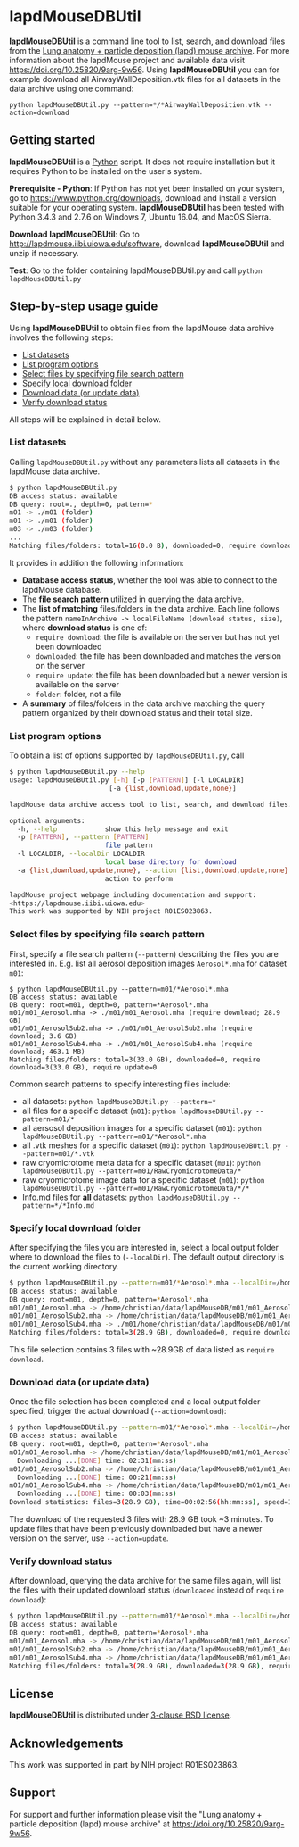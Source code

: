# lapdMouseDBUtil

**lapdMouseDBUtil** is a command line tool to list, search, and download files
from the
[Lung anatomy + particle deposition (lapd) mouse archive](https://doi.org/10.25820/9arg-9w56).
For more information about the lapdMouse project and available data visit
<https://doi.org/10.25820/9arg-9w56>. Using **lapdMouseDBUtil**
you can for example download all AirwayWallDeposition.vtk files for all datasets
in the data archive using one command:

`python lapdMouseDBUtil.py --pattern=*/*AirwayWallDeposition.vtk --action=download`

## Getting started

**lapdMouseDBUtil** is a [Python](https://www.python.org/download) script. It
does not require installation but it requires Python to be installed on the
user's system.

**Prerequisite - Python**: If Python has not yet been installed on your system, go
to <https://www.python.org/downloads>, download and install a version suitable
for your operating system. **lapdMouseDBUtil** has been tested with Python 3.4.3
and 2.7.6 on Windows 7, Ubuntu 16.04, and MacOS Sierra.

**Download lapdMouseDBUtil**: Go to <http://lapdmouse.iibi.uiowa.edu/software>,
download **lapdMouseDBUtil** and unzip if necessary.

**Test**: Go to the folder containing lapdMouseDBUtil.py and call
`python lapdMouseDBUtil.py`

## Step-by-step usage guide

Using **lapdMouseDBUtil** to obtain files from the lapdMouse data archive involves
the following steps:

  - [List datasets](#listdatasets)
  - [List program options](#listprogramoptions)
  - [Select files by specifying file search pattern](#selectfilesbyspecifyingfilesearchpattern)
  - [Specify local download folder](#specifylocaldownloadfolder)
  - [Download data (or update data)](#downloaddataorupdatedata)
  - [Verify download status](#verifydownloadstatus)

All steps will be explained in detail below.

### List datasets

Calling `lapdMouseDBUtil.py` without any parameters lists all datasets in the
lapdMouse data archive.

```sh
$ python lapdMouseDBUtil.py
DB access status: available
DB query: root=., depth=0, pattern=*
m01 -> ./m01 (folder)
m01 -> ./m01 (folder)
m03 -> ./m03 (folder)
...
Matching files/folders: total=16(0.0 B), downloaded=0, require download=16(0.0 B), require update=0
```

It provides in addition the following information:

  * **Database access status**, whether the tool was able to connect to the
    lapdMouse  database.
  * The **file search pattern** utilized in querying the data archive.
  * The **list of matching** files/folders in the data archive. Each line follows
    the pattern `nameInArchive -> localFileName (download status, size)`,
    where **download status** is one of:
      * `require download`: the file is available on the server but has not yet
        been downloaded
      * `downloaded`: the file has been downloaded and matches the version on the
        server
      * `require update`: the file has been downloaded but a newer version
        is available on the server
      * `folder`: folder, not a file
  * A **summary** of files/folders in the data archive matching the query pattern
    organized by their download status and their total size.

### List program options

To obtain a list of options supported by `lapdMouseDBUtil.py`, call

```sh
$ python lapdMouseDBUtil.py --help
usage: lapdMouseDBUtil.py [-h] [-p [PATTERN]] [-l LOCALDIR]
                         [-a {list,download,update,none}]

lapdMouse data archive access tool to list, search, and download files.

optional arguments:
  -h, --help            show this help message and exit
  -p [PATTERN], --pattern [PATTERN]
                        file pattern
  -l LOCALDIR, --localDir LOCALDIR
                        local base directory for download
  -a {list,download,update,none}, --action {list,download,update,none}
                        action to perform

lapdMouse project webpage including documentation and support:
<https://lapdmouse.iibi.uiowa.edu>
This work was supported by NIH project R01ES023863.
```

### Select files by specifying file search pattern
First, specify a file search pattern (`--pattern`) describing the files you
are interested in. E.g. list all aerosol deposition images `Aerosol*.mha` for
dataset `m01`:

```
$ python lapdMouseDBUtil.py --pattern=m01/*Aerosol*.mha
DB access status: available
DB query: root=m01, depth=0, pattern=*Aerosol*.mha
m01/m01_Aerosol.mha -> ./m01/m01_Aerosol.mha (require download; 28.9 GB)
m01/m01_AerosolSub2.mha -> ./m01/m01_AerosolSub2.mha (require download; 3.6 GB)
m01/m01_AerosolSub4.mha -> ./m01/m01_AerosolSub4.mha (require download; 463.1 MB)
Matching files/folders: total=3(33.0 GB), downloaded=0, require download=3(33.0 GB), require update=0
```

Common search patterns to specify interesting files include:

  * all datasets: `python lapdMouseDBUtil.py --pattern=*`
  * all files for a specific dataset (`m01`): `python lapdMouseDBUtil.py --pattern=m01/*`
  * all aersosol deposition images for a specific dataset (`m01`): `python lapdMouseDBUtil.py --pattern=m01/*Aerosol*.mha`
  * all .vtk meshes for a specific dataset (`m01`): `python lapdMouseDBUtil.py --pattern=m01/*.vtk`
  * raw cryomicrotome meta data for a specific dataset (`m01`): `python lapdMouseDBUtil.py --pattern=m01/RawCryomicrotomeData/*`
  * raw cryomicrotome image data for a specific dataset (`m01`): `python lapdMouseDBUtil.py --pattern=m01/RawCryomicrotomeData/*/*`
  * Info.md files for **all** datasets: `python lapdMouseDBUtil.py --pattern=*/*Info.md`

### Specify local download folder

After specifying the files you are interested in, select a local output folder
where to download the files to (`--localDir`). The default output
directory is the current working directory.

```sh
$ python lapdMouseDBUtil.py --pattern=m01/*Aerosol*.mha --localDir=/home/christian/data/lapdMouseDB
DB access status: available
DB query: root=m01, depth=0, pattern=*Aerosol*.mha
m01/m01_Aerosol.mha -> /home/christian/data/lapdMouseDB/m01/m01_Aerosol.mha (require download; 25.4 GB)
m01/m01_AerosolSub2.mha -> /home/christian/data/lapdMouseDB/m01/m01_AerosolSub2.mha (require download; 3.2 GB)
m01/m01_AerosolSub4.mha -> ./m01/home/christian/data/lapdMouseDB/m01/m01_AerosolSub4.mha (require download; 405.2 MB)
Matching files/folders: total=3(28.9 GB), downloaded=0, require download=3(28.9 GB), require update=0
```

This file selection contains 3 files with ~28.9GB of data listed as `require download`.

### Download data (or update data)

Once the file selection has been completed and a local output folder specified,
trigger the actual download (`--action=download`):

```sh
$ python lapdMouseDBUtil.py --pattern=m01/*Aerosol*.mha --localDir=/home/christian/data/lapdMouseDB --operation=download
DB access status: available
DB query: root=m01, depth=0, pattern=*Aerosol*.mha
m01/m01_Aerosol.mha -> /home/christian/data/lapdMouseDB/m01/m01_Aerosol.mha (require download; 25.4 GB)
  Downloading ...[DONE] time: 02:31(mm:ss)
m01/m01_AerosolSub2.mha -> /home/christian/data/lapdMouseDB/m01/m01_AerosolSub2.mha (require download; 3.2 GB)
  Downloading ...[DONE] time: 00:21(mm:ss)
m01/m01_AerosolSub4.mha -> /home/christian/data/lapdMouseDB/m01/m01_AerosolSub4.mha (require download; 405.2 MB)
  Downloading ...[DONE] time: 00:03(mm:ss)
Download statistics: files=3(28.9 GB), time=00:02:56(hh:mm:ss), speed=167.8 MB/second
```

The download of the requested 3 files with 28.9 GB took ~3 minutes. To update
files that have been previously downloaded but have a newer version on the
server, use `--action=update`.

### Verify download status

After download, querying the data archive for the same files again, will list the
files with their updated download status (`downloaded` instead of `require
download`):

```sh
$ python lapdMouseDBUtil.py --pattern=m01/*Aerosol*.mha --localDir=/home/christian/data/lapdMouseDB
DB access status: available
DB query: root=m01, depth=0, pattern=*Aerosol*.mha
m01/m01_Aerosol.mha -> /home/christian/data/lapdMouseDB/m01/m01_Aerosol.mha (downloaded; 25.4 GB)
m01/m01_AerosolSub2.mha -> /home/christian/data/lapdMouseDB/m01/m01_AerosolSub2.mha (downloaded; 3.2 GB)
m01/m01_AerosolSub4.mha -> /home/christian/data/lapdMouseDB/m01/m01_AerosolSub4.mha (downloaded; 405.2 MB)
Matching files/folders: total=3(28.9 GB), downloaded=3(28.9 GB), require download=0, require update=0
```

## License

**lapdMouseDBUtil** is distributed under [3-clause BSD license](LICENSE.txt).

## Acknowledgements

This work was supported in part by NIH project R01ES023863.

## Support

For support and further information please visit the
"Lung anatomy + particle deposition (lapd) mouse archive"
at <https://doi.org/10.25820/9arg-9w56>.

